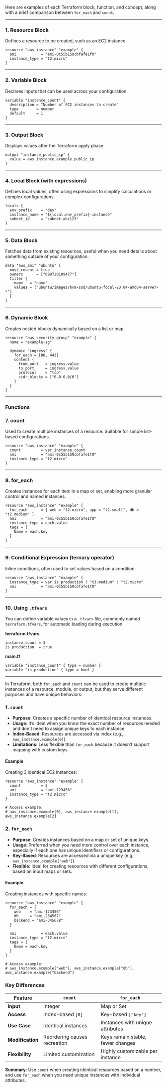 Here are examples of each Terraform block, function, and concept, along with a brief comparison between `for_each` and `count`.

---

### 1. **Resource Block**
Defines a resource to be created, such as an EC2 instance.

```hcl
resource "aws_instance" "example" {
  ami           = "ami-0c55b159cbfafe1f0"
  instance_type = "t2.micro"
}
```

---

### 2. **Variable Block**
Declares inputs that can be used across your configuration.

```hcl
variable "instance_count" {
  description = "Number of EC2 instances to create"
  type        = number
  default     = 1
}
```

---

### 3. **Output Block**
Displays values after the Terraform apply phase.

```hcl
output "instance_public_ip" {
  value = aws_instance.example.public_ip
}
```

---

### 4. **Local Block** (with expressions)
Defines local values, often using expressions to simplify calculations or complex configurations.

```hcl
locals {
  env_prefix    = "dev"
  instance_name = "${local.env_prefix}-instance"
  subnet_id     = "subnet-abc123"
}
```

---

### 5. **Data Block**
Fetches data from existing resources, useful when you need details about something outside of your configuration.

```hcl
data "aws_ami" "ubuntu" {
  most_recent = true
  owners      = ["099720109477"]
  filter {
    name   = "name"
    values = ["ubuntu/images/hvm-ssd/ubuntu-focal-20.04-amd64-server-*"]
  }
}
```

---

### 6. **Dynamic Block**
Creates nested blocks dynamically based on a list or map.

```hcl
resource "aws_security_group" "example" {
  name = "example-sg"

  dynamic "ingress" {
    for_each = [80, 443]
    content {
      from_port   = ingress.value
      to_port     = ingress.value
      protocol    = "tcp"
      cidr_blocks = ["0.0.0.0/0"]
    }
  }
}
```

---

### **Functions**

### 7. **count**
Used to create multiple instances of a resource. Suitable for simple list-based configurations.

```hcl
resource "aws_instance" "example" {
  count         = var.instance_count
  ami           = "ami-0c55b159cbfafe1f0"
  instance_type = "t2.micro"
}
```

---

### 8. **for_each**
Creates instances for each item in a map or set, enabling more granular control and named instances.

```hcl
resource "aws_instance" "example" {
  for_each      = { web = "t2.micro", app = "t2.small", db = "t2.medium" }
  ami           = "ami-0c55b159cbfafe1f0"
  instance_type = each.value
  tags = {
    Name = each.key
  }
}
```

---

### 9. **Conditional Expression (ternary operator)**
Inline conditions, often used to set values based on a condition.

```hcl
resource "aws_instance" "example" {
  instance_type = var.is_production ? "t3.medium" : "t2.micro"
  ami           = "ami-0c55b159cbfafe1f0"
}
```

---

### 10. **Using `.tfvars`**
You can define variable values in a `.tfvars` file, commonly named `terraform.tfvars`, for automatic loading during execution.

**terraform.tfvars**
```hcl
instance_count = 3
is_production  = true
```

**main.tf**
```hcl
variable "instance_count" { type = number }
variable "is_production" { type = bool }
```

---

In Terraform, both `for_each` and `count` can be used to create multiple instances of a resource, module, or output, but they serve different purposes and have unique behaviors:

### 1. `count`
- **Purpose**: Creates a specific number of identical resource instances.
- **Usage**: It’s ideal when you know the exact number of resources needed and don't need to assign unique keys to each instance.
- **Index-Based**: Resources are accessed via index (e.g., `aws_instance.example[0]`).
- **Limitations**: Less flexible than `for_each` because it doesn’t support mapping with custom keys.

#### Example
Creating 3 identical EC2 instances:
```hcl
resource "aws_instance" "example" {
  count         = 3
  ami           = "ami-123456"
  instance_type = "t2.micro"
}

# Access example:
# aws_instance.example[0], aws_instance.example[1], aws_instance.example[2]
```

### 2. `for_each`
- **Purpose**: Creates instances based on a map or set of unique keys.
- **Usage**: Preferred when you need more control over each instance, especially if each one has unique identifiers or configurations.
- **Key-Based**: Resources are accessed via a unique key (e.g., `aws_instance.example["web"]`).
- **Flexible**: Ideal for creating resources with different configurations, based on input maps or sets.

#### Example
Creating instances with specific names:
```hcl
resource "aws_instance" "example" {
  for_each = {
    web    = "ami-123456"
    db     = "ami-234567"
    backend = "ami-345678"
  }

  ami           = each.value
  instance_type = "t2.micro"
  tags = {
    Name = each.key
  }
}

# Access example:
# aws_instance.example["web"], aws_instance.example["db"], aws_instance.example["backend"]
```

### Key Differences
| Feature            | `count`                          | `for_each`                           |
|--------------------|----------------------------------|--------------------------------------|
| **Input**          | Integer                          | Map or Set                           |
| **Access**         | Index-based `[0]`                | Key-based `["key"]`                  |
| **Use Case**       | Identical instances              | Instances with unique attributes     |
| **Modification**   | Reordering causes recreation     | Keys remain stable, fewer changes    |
| **Flexibility**    | Limited customization            | Highly customizable per instance     |

**Summary**: Use `count` when creating identical resources based on a number, and use `for_each` when you need unique instances with individual attributes.

